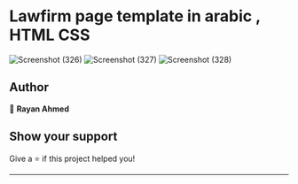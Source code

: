 # Lawfirm page template in arabic , HTML CSS 

![Screenshot (326)](https://github.com/RayanAhmed0/Lawfirm-Page-template/assets/66013192/fa940328-c65d-49da-9ba5-af47a6a346cc)
![Screenshot (327)](https://github.com/RayanAhmed0/Lawfirm-Page-template/assets/66013192/a5bfc46f-dd0b-4943-9f6d-6ba6ea4902c7)
![Screenshot (328)](https://github.com/RayanAhmed0/Lawfirm-Page-template/assets/66013192/5b7cb58e-205c-4a84-804b-e239b77fcc05)


## Author
👤 **Rayan Ahmed**
## Show your support
Give a ⭐️ if this project helped you!
***
